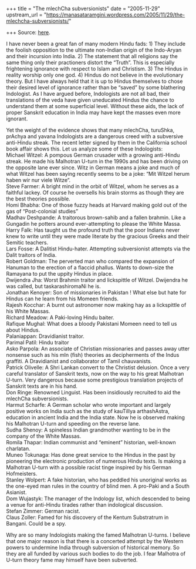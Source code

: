 +++
title = "The mlechCha subversionists"
date = "2005-11-29"
upstream_url = "https://manasataramgini.wordpress.com/2005/11/29/the-mlechcha-subversionists/"

+++
Source: [here](https://manasataramgini.wordpress.com/2005/11/29/the-mlechcha-subversionists/).

I have never been a great fan of many modern Hindu fads: 1) They include
the foolish opposition to the ultimate non-Indian origin of the
Indo-Aryan and their incursion into India. 2) The statement that all
religions say the same thing only their practioners distort the “Truth”.
This is especially frightening ignorance with respect to Islam and
Christism. 3) The Hindus in reality worship only one god. 4) Hindus do
not believe in the evolutionary theory. But I have always held that it
is up to Hindus themselves to chose their desired level of ignorance
rather than be “saved” by some blathering Indologist. As I have argued
before, Indologists are not all bad, their translations of the veda have
given uneducated Hindus the chance to understand them at some
superficial level. Without these aids, the lack of proper Sanskrit
education in India may have kept the masses even more ignorant.

Yet the weight of the evidence shows that many mlechCha, turuShka,
prAchya and yavana Indologists are a dangerous creed with a subversive
anti-Hindu streak. The recent letter signed by them in the California
school book affair shows this. Let us analyze some of these
Indologists:  
Michael Witzel: A pompous German crusader with a growing anti-Hindu
streak. He made his Malhotran U-turn in the 1990s and has been driving
on the opposite lane ever since. Witz in German means a joke and much of
what Witzel has been saying recently seems to be a joke: “Mit Witzel
herum haben wir nur viele Witze“.  
Steve Farmer: A bright mind in the orbit of Witzel, whom he serves as a
faithful lackey. Of course he oversells his brain storms as though they
are the best theories possible.  
Homi Bhabha: One of those fuzzy heads at Harvard making gold out of the
gas of “Post-colonial studies”  
Madhav Deshpande: A traitorous brown-sahib and a fallen brahmin. Like a
Gungadin he potters around ever-attempting to please the White Massa.  
Harry Falk: Has taught us the profound truth that the poor Indians never
knew to write until they were made literate by the gracious Greeks and
their Semitic teachers.  
Lars Fosse: A Dalitist Hindu-hater. Attempting subversionist attempts
via the Dalit traitors of India.  
Robert Goldman: The perverted man who compared the expansion of Hanuman
to the erection of a flaccid phallus. Wants to down-size the Ramayana to
put the uppity Hindus in place.  
Dwijendra Jha: Worst Brahmin traitor and lickspittle of Witzel.
Dwijendra he was called, but taskarashiromaNi he is.  
Jonathan Kenoyer: Son of missionaries in Pakistan ! What else but hate
for Hindus can he learn from his Momeen friends.  
Rajesh Kocchar: A burnt out astronomer now making hay as a lickspittle
of his White Massas.  
Richard Meadow: A Paki-loving Hindu baiter.  
Rafique Mughal: What does a bloody Pakistani Momeen need to tell us
about Hindus.  
Palaniappan: Dravidianist traitor.  
Parimal Patil: Hindu traitor  
Asko Parpola: An associate of Christian missionaries and passes away
utter nonsense such as his mIn (fish) theories as decipherments of the
Indus graffiti. A Dravidianist and collaborator of Tamil chauvanists.  
Patrick Olivelle: A Shri Lankan convert to the Christist delusion. Once
a very careful translator of Sanskrit texts, now on the way to his great
Malhotran U-turn. Very dangerous because some prestigious translation
projects of Sanskrit texts are in his hand.  
Don Ringe: Renowned Linguist. Has been insidiously recruited to aid the
mlechCha subversionists.  
Harmut Scharfe: A German scholar who wrote important and largely
positive works on India such as the study of kauTilIya arthashAstra,
education in ancient India and the India state. Now he is observed
making his Malhotran U-turn and speeding on the reverse lane.  
Sudha Shenoy: A spineless Indian grandmother wanting to be in the
company of the White Massas.  
Romila Thapar: Indian communist and “eminent” historian, well-known
charlatan.  
Muneo Tokunaga: Has done great service to the Hindus in the past by
pioneering the electronic production of numerous Hindu texts. Is making
a Malhotran U-turn with a possible racist tinge inspired by his German
Hofmeisters.  
Stanley Wolpert: A fake historian, who has peddled his unoriginal works
as the one-eyed man rules in the country of blind men. A pro-Paki and a
South Asianist.  
Dom Wujastyk: The manager of the Indology list, which descended to being
a venue for anti-Hindu tirades rather than indological discussion.  
Stefan Zimmer: German racist.  
Claus Zoller: Famed for his discovery of the Kentum Substratrum in
Bangani. Could be a spy.

Why are so many Indologists making the famed Malhotran U-turns. I
believe that one major reason is that there is a concerted attempt by
the Western powers to undermine India through subversion of historical
memory. So they are all funded by various such bodies to do the job. I
fear Malhotra of U-turn theory fame may himself have been subverted.

